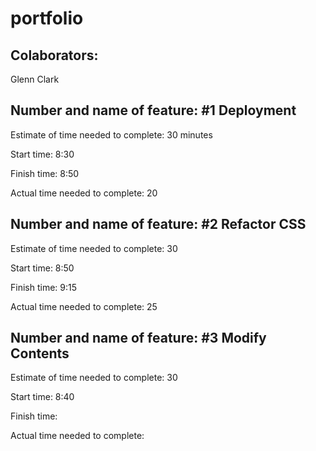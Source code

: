 # portfolio

## Colaborators:

Glenn Clark

## Number and name of feature: #1 Deployment

Estimate of time needed to complete: 30 minutes

Start time: 8:30

Finish time: 8:50

Actual time needed to complete: 20

## Number and name of feature: #2 Refactor CSS

Estimate of time needed to complete: 30

Start time: 8:50

Finish time: 9:15

Actual time needed to complete: 25

## Number and name of feature: #3 Modify Contents

Estimate of time needed to complete: 30

Start time: 8:40

Finish time: 

Actual time needed to complete: 